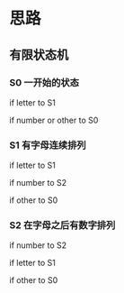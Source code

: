 # 思路
## 有限状态机
### S0 一开始的状态 
if letter to S1

if number or other to S0
### S1 有字母连续排列
if letter to S1

if number to S2

if other to S0

### S2 在字母之后有数字排列
if number to S2

if letter to S1

if other to S0  
